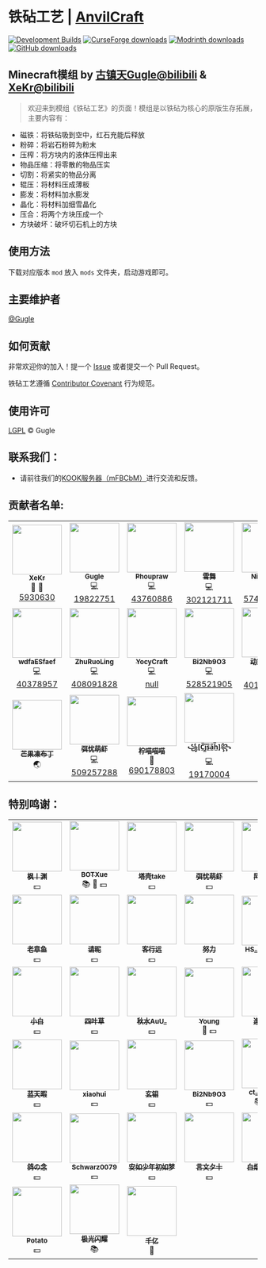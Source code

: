 # 铁砧工艺 | [AnvilCraft](./README_en.md)

[![Development Builds](https://github.com/Anvil-Dev/AnvilCraft/actions/workflows/ci.yml/badge.svg)](https://github.com/Anvil-Dev/AnvilCraft/actions/workflows/ci.yml)
[![CurseForge downloads](http://cf.way2muchnoise.eu/full_986251_downloads.svg)](https://www.curseforge.com/minecraft/mc-mods/anvilcraft)
[![Modrinth downloads](https://img.shields.io/modrinth/dt/anvilcraft?color=00AF5C&label=Modrinth%20downloads&logo=modrinth)](https://modrinth.com/mod/anvilcraft)
[![GitHub downloads](https://img.shields.io/github/downloads/Gu-ZT/AnvilCraftMod/total?label=Github%20downloads&logo=github)](https://github.com/Gu-ZT/AnvilCraftMod/releases)

## Minecraft模组 by [古镇天Gugle@bilibili](https://space.bilibili.com/19822751) & [XeKr@bilibili](https://space.bilibili.com/5930630)

> 欢迎来到模组《铁砧工艺》的页面！模组是以铁砧为核心的原版生存拓展，主要内容有：

* 磁铁：将铁砧吸到空中，红石充能后释放
* 粉碎：将岩石粉碎为粉末
* 压榨：将方块内的液体压榨出来
* 物品压缩：将零散的物品压实
* 切割：将紧实的物品分离
* 辊压：将材料压成薄板
* 膨发：将材料加水膨发
* 晶化：将材料加细雪晶化
* 压合：将两个方块压成一个
* 方块破坏：破坏切石机上的方块

## 使用方法

下载对应版本 `mod` 放入 `mods` 文件夹，启动游戏即可。

## 主要维护者

[@Gugle](https://github.com/Gu-ZT)

## 如何贡献

非常欢迎你的加入！提一个 [Issue](https://github.com/Anvil-Dev/AnvilCraft/issues/new/choose) 或者提交一个 Pull Request。

铁砧工艺遵循 [Contributor Covenant](https://www.contributor-covenant.org/zh-cn/version/2/1/code_of_conduct/) 行为规范。

## 使用许可

[LGPL](https://github.com/Anvil-Dev/AnvilCraft/blob/releases/1.20.1/LICENSE) © Gugle

## 联系我们：

* 请前往我们的[KOOK服务器（mFBCbM）](https://kook.top/mFBCbM)进行交流和反馈。

## 贡献者名单:

<!--suppress ALL -->
<table>
  <tr>
    <td align="center">
      <a href="https://github.com/XeKr">
        <img src="https://avatars.githubusercontent.com/u/45423407?v=100&s=100" width="100px;" height="100px" alt=""/><br />
        <sub><b>XeKr</b></sub>
      </a><br />
      <a title="Design">🎨</a> 
      <a title="Ideas, Planning, & Feedback">🤔</a><br />
      <a href="https://space.bilibili.com/5930630">5930630</a>
    </td>
    <td align="center">
      <a href="https://github.com/Gu-ZT">
        <img src="https://avatars.githubusercontent.com/u/34372427?v=100&s=100" width="100px" height="100px" alt=""/><br />
        <sub><b>Gugle</b></sub>
      </a><br />
      <a title="Code">💻</a><br />
      <a href="https://space.bilibili.com/19822751">19822751</a>
    </td>
    <td align="center">
      <a href="https://github.com/Phoupraw">
        <img src="https://avatars.githubusercontent.com/u/50520903?v=100&s=100" width="100px" height="100px" alt=""/><br />
        <sub><b>Phoupraw</b></sub>
      </a><br />
      <a title="Code">💻</a><br />
      <a href="https://space.bilibili.com/43760886">43760886</a>
    </td>
    <td align="center">
      <a href="https://github.com/DancingSnow0517">
        <img src="https://avatars.githubusercontent.com/u/60736156?v=100&s=100" width="100px" height="100px" alt=""/><br />
        <sub><b>雪舞</b></sub>
      </a><br />
      <a title="Code">💻</a><br />
      <a href="https://space.bilibili.com/302121711">302121711</a>
    </td>
    <td align="center">
      <a href="https://github.com/dmzz-yyhyy">
        <img src="https://avatars.githubusercontent.com/u/101402767?v=100&s=100" width="100px" height="100px" alt=""/><br />
        <sub><b>NightFish</b></sub>
      </a><br />
      <a title="Code">💻</a><br />
      <a href="https://space.bilibili.com/574322131">574322131</a>
    </td>
    <td align="center">
      <a href="https://github.com/BOTXue">
        <img src="https://avatars.githubusercontent.com/u/104829942?v=100&s=100" width="100px" height="100px" alt=""/><br />
        <sub><b>BOTXue</b></sub>
      </a><br />
      <a title="Translate">🌏</a><br />
      <a href="https://space.bilibili.com/17486924">17486924</a>
    </td>
  </tr>
  <tr>
    <td align="center">
      <a href="https://github.com/wdfaESfaef">
        <img src="https://avatars.githubusercontent.com/u/63187438?v=100&s=100" width="100px" height="100px" alt=""/><br />
        <sub><b>wdfaESfaef</b></sub>
      </a><br />
      <a title="Code">💻</a><br />
      <a href="https://space.bilibili.com/40378957">40378957</a>
    </td>
    <td align="center">
      <a href="https://github.com/ZhuRuoLing">
        <img src="https://avatars.githubusercontent.com/u/98583550?v=100&s=100" width="100px" height="100px" alt=""/><br />
        <sub><b>ZhuRuoLing</b></sub>
      </a><br />
      <a title="Code">💻</a><br />
      <a href="https://space.bilibili.com/408091828">408091828</a>
    </td>
    <td align="center">
      <a href="https://github.com/YocyCraft">
        <img src="https://avatars.githubusercontent.com/u/80801884?v=100&s=100" width="100px" height="100px" alt=""/><br />
        <sub><b>YocyCraft</b></sub>
      </a><br />
      <a title="Code">💻</a><br />
      <a href="https://bilibili.com/">null</a>
    </td>
    <td align="center">
      <a href="https://github.com/Bi2Nb9O3-Studio">
        <img src="https://avatars.githubusercontent.com/u/92721357?v=100&s=100" width="100px" height="100px" alt=""/><br />
        <sub><b>Bi2Nb9O3</b></sub>
      </a><br />
      <a title="Code">💻</a><br />
      <a href="https://space.bilibili.com/528521905">528521905</a>
    </td>
    <td align="center">
      <a href="https://github.com/SkyDynamic">
        <img src="https://avatars.githubusercontent.com/u/82658163?v=100&s=100" width="100px" height="100px" alt=""/><br />
        <sub><b>动空空空空</b></sub>
      </a><br />
      <a title="Code">💻</a><br />
      <a href="https://space.bilibili.com/401564157">401564157</a>
    </td>
    <td align="center">
      <a href="https://github.com/cdqtzrc">
        <img src="https://avatars.githubusercontent.com/u/134773425?v=4v=100&s=100" width="100px" height="100px" alt=""/><br />
        <sub><b>cdqtzrc</b></sub>
      </a><br />
      <a title="Code">💻</a><br />
      <a href="https://space.bilibili.com/37611717">37611717</a>
    </td>
  </tr>
  <tr>
    <td align="center">
      <a href="https://github.com/EvanHsieh0415">
        <img src="https://avatars.githubusercontent.com/u/74277414?v=100&s=100" width="100px" height="100px" alt=""/><br />
        <sub><b>芒果凍布丁</b></sub>
      </a><br />
      <a title="Translate">🌏</a><br />
    </td>
    <td align="center">
      <a href="https://github.com/moelobster">
        <img src="https://avatars.githubusercontent.com/u/161181492?v=100&s=100" width="100px" height="100px" alt=""/><br />
        <sub><b>弭忧萌虾</b></sub>
      </a><br />
      <a title="Code">💻</a><br />
      <a href="https://space.bilibili.com/509257288">509257288</a>
    </td>
    <td align="center">
      <a href="https://github.com/LemoMew">
        <img src="https://i0.hdslb.com/bfs/face/271ca31c628ba460e503dac5cc8cb9906599b6c0.jpg" width="100px" height="100px" alt=""/><br />
        <sub><b>柠喵喵喵</b></sub>
      </a><br />
      <a title="Find Bug">🐛</a><br />
      <a href="https://space.bilibili.com/690178803">690178803</a>
    </td>
    <td align="center">
      <a href="https://github.com/Cjsah">
        <img src="https://avatars.githubusercontent.com/u/46415647?v=100&s=100" width="100px" height="100px" alt=""/><br />
        <sub><b>꧁[C̲̅j̲̅s̲̅a̲̅h̲̅]꧂</b></sub>
      </a><br />
      <a title="Code">💻</a><br />
      <a href="https://space.bilibili.com/19170004">19170004</a>
    </td>
  </tr>
</table>

## 特别鸣谢：

<table>
  <tr>
    <td align="center">
      <a href="https://space.bilibili.com/3609691">
        <img src="https://i1.hdslb.com/bfs/face/3bd8e489884821f30312fe775faf87ad005ca8ac.jpg" width="100px" height="100px" alt=""/><br />
        <sub><b>枫丨渊</b></sub>
      </a><br />
      <a title="Money">💵</a>
    </td>
    <td align="center">
      <a href="https://space.bilibili.com/17486924">
        <img src="https://i2.hdslb.com/bfs/face/cab0b2fc2af9f2156af1783de27d6636049cc2b9.jpg" width="100px" height="100px" alt=""/><br />
        <sub><b>BOTXue</b></sub>
      </a><br />
      <a title="Doc">📚</a>
      <a title="Find Bug">🐛</a>
      <a title="Money">💵</a>
    </td>
    <td align="center">
      <a href="https://space.bilibili.com/13029727">
        <img src="https://i1.hdslb.com/bfs/face/c18a515409c357bea5de096f5af5eef3ffdc6f75.jpg" width="100px" height="100px" alt=""/><br />
        <sub><b>塔壳take</b></sub>
      </a><br />
      <a title="Money">💵</a>
    </td>
    <td align="center">
      <a href="https://space.bilibili.com/509257288">
        <img src="https://i1.hdslb.com/bfs/face/2489833c76a9888fb896459a2cf550747abbf2df.jpg" width="100px" height="100px" alt=""/><br />
        <sub><b>弭忧萌虾</b></sub>
      </a><br />
      <a title="Money">💵</a>
    </td>
    <td align="center">
      <a href="https://space.bilibili.com/316720652">
        <img src="https://i2.hdslb.com/bfs/face/e389c655c05ade4aba48863d605067d7fb301bb6.jpg" width="100px" height="100px" alt=""/><br />
        <sub><b>阿羊X_Y</b></sub>
      </a><br />
      <a title="Money">💵</a>
    </td>
    <td align="center">
      <a href="https://space.bilibili.com/178682437">
        <img src="https://i1.hdslb.com/bfs/face/482bfb809c6f5a7efaa116d6f5b98638dee5da63.jpg" width="100px" height="100px" alt=""/><br />
        <sub><b>朽白zz</b></sub>
      </a><br />
      <a title="Money">💵</a>
    </td>
  </tr>
  <tr>
    <td align="center">
      <a href="https://space.bilibili.com/88078264">
        <img src="https://i1.hdslb.com/bfs/face/bfd86fbb033dc3c32420a8a5ee31d7ea49968b66.jpg" width="100px" height="100px" alt=""/><br />
        <sub><b>老章鱼</b></sub>
      </a><br />
      <a title="Money">💵</a>
    </td>
    <td align="center">
      <a href="https://space.bilibili.com/353819232">
        <img src="https://i0.hdslb.com/bfs/face/433e62918c010e109480e1a588e1b77466a11ffc.jpg" width="100px" height="100px" alt=""/><br />
        <sub><b>请昵</b></sub>
      </a><br />
      <a title="Money">💵</a>
    </td>
    <td align="center">
      <a href="https://space.bilibili.com/276999874">
        <img src="https://i1.hdslb.com/bfs/face/03f5edfb60a02b418bf4fbe8a6899b85b9bafb21.jpg" width="100px" height="100px" alt=""/><br />
        <sub><b>客行远</b></sub>
      </a><br />
      <a title="Money">💵</a>
    </td>
    <td align="center">
      <a href="https://space.bilibili.com/7550196">
        <img src="https://i0.hdslb.com/bfs/face/5a5b1596146cb0f156bb0e58bfe6a044f505135a.jpg" width="100px" height="100px" alt=""/><br />
        <sub><b>努力</b></sub>
      </a><br />
      <a title="Money">💵</a>
    </td>
    <td align="center">
      <a href="https://space.bilibili.com/454566094">
        <img src="https://i1.hdslb.com/bfs/face/feb236fef6471a90ce4ded663de089ffe72cb76a.jpg" width="100px" height="100px" alt=""/><br />
        <sub><b>HS_Frederick</b></sub>
      </a><br />
      <a title="Money">💵</a>
    </td>
    <td align="center">
      <a href="https://space.bilibili.com/34719209">
        <img src="https://i2.hdslb.com/bfs/face/674669503d0f71f0d42d069c86e27f48e0f9221c.jpg" width="100px" height="100px" alt=""/><br />
        <sub><b>koyomi</b></sub>
      </a><br />
      <a title="Money">💵</a>
    </td>
  </tr>
  <tr>
    <td align="center">
      <a href="https://space.bilibili.com/455720630">
        <img src="https://i2.hdslb.com/bfs/face/3013acd8905e6fdbcb42584c145f1647fa4fc838.jpg@240w_240h_1c_1s_!web-avatar-space-header.avif" width="100px" height="100px" alt=""/><br />
        <sub><b>小白</b></sub>
      </a><br />
      <a title="Money">💵</a>
    </td>
    <td align="center">
      <a href="https://space.bilibili.com/517815942">
        <img src="https://i0.hdslb.com/bfs/face/1ce77f0acbaecc5aca1020e9780f399e4c82423e.jpg" width="100px" height="100px" alt=""/><br />
        <sub><b>四叶草</b></sub>
      </a><br />
      <a title="Money">💵</a>
    </td>
    <td align="center">
      <a href="https://space.bilibili.com/484142219">
        <img src="https://i2.hdslb.com/bfs/face/d198e6e711865ae8ba9234b1eafcb05bc1df332b.jpg" width="100px" height="100px" alt=""/><br />
        <sub><b>秋水AuU_</b></sub>
      </a><br />
      <a title="Money">💵</a>
    </td>
    <td align="center">
      <a href="https://space.bilibili.com/438140517">
        <img src="https://i0.hdslb.com/bfs/face/c4e1cf150b06eb7aaa84ad958e7e10c8a717a944.jpg" width="100px" height="100px" alt=""/><br />
        <sub><b>Young</b></sub>
      </a><br />
      <a title="Find Bug">🐛</a>
      <a title="Money">💵</a>
    </td>
    <td align="center">
      <a href="https://space.bilibili.com/438681761">
        <img src="https://i2.hdslb.com/bfs/face/ef45deee5b9f09529ff57702ecd64502b2ba60df.jpg" width="100px" height="100px" alt=""/><br />
        <sub><b>進取科工</b></sub>
      </a><br />
      <a title="Money">💵</a>
    </td>
    <td align="center">
      <a href="https://space.bilibili.com/416982097">
        <img src="https://i1.hdslb.com/bfs/face/ac6d4bddc5b2ca79ab12d6df263f6eecdd955843.jpg" width="100px" height="100px" alt=""/><br />
        <sub><b>戳心</b></sub>
      </a><br />
      <a title="Money">💵</a>
    </td>
  </tr>
  <tr>
    <td align="center">
      <a href="https://space.bilibili.com/1560490714">
        <img src="https://i1.hdslb.com/bfs/face/7b8475a402aaaa271ae3781c470e4e02f1eaf13f.jpg" width="100px" height="100px" alt=""/><br />
        <sub><b>蓝天暇</b></sub>
      </a><br />
      <a title="Money">💵</a>
    </td>
    <td align="center">
      <a href="https://space.bilibili.com/423370221">
        <img src="https://i0.hdslb.com/bfs/face/eca9dff65f530eff2d9be5cf5e9c8bcc572a4d65.jpg" width="100px" height="100px" alt=""/><br />
        <sub><b>xiaohui</b></sub>
      </a><br />
      <a title="Money">💵</a>
    </td>
    <td align="center">
      <a href="https://space.bilibili.com/333119688">
        <img src="https://i0.hdslb.com/bfs/face/df5ec91627cb4fe4bf936bea40e79546d95db664.jpg" width="100px" height="100px" alt=""/><br />
        <sub><b>玄钼</b></sub>
      </a><br />
      <a title="Money">💵</a>
    </td>
    <td align="center">
      <a href="https://space.bilibili.com/528521905">
        <img src="https://i1.hdslb.com/bfs/face/79ca0cb470cf3c15ab33c77a237558a5d3743adc.jpg" width="100px" height="100px" alt=""/><br />
        <sub><b>Bi2Nb9O3</b></sub>
      </a><br />
      <a title="Money">💵</a>
    </td>
    <td align="center">
      <a href="https://space.bilibili.com/1015986446">
        <img src="https://i2.hdslb.com/bfs/face/f7d90f3a0e09991725e6d56a236c7d2e8229b570.jpg" width="100px" height="100px" alt=""/><br />
        <sub><b>ct_ice_tofu</b></sub>
      </a><br />
      <a title="Doc">📚</a>
      <a title="Find Bug">🐛</a>
      <a title="Money">💵</a>
    </td>
    <td align="center">
      <a href="https://space.bilibili.com/88168221">
        <img src="https://i0.hdslb.com/bfs/face/bf107d8fa848d4df7c5d7550c771e87428de6d21.jpg" width="100px" height="100px" alt=""/><br />
        <sub><b>栗原白芷</b></sub>
      </a><br />
      <a title="Find Bug">🐛</a>
      <a title="Money">💵</a>
    </td>
  </tr>
  <tr>
    <td align="center">
      <a href="https://space.bilibili.com/23416735">
        <img src="https://i1.hdslb.com/bfs/face/de60c18ecb871506989ddfd1a4d33fef804bd8ef.jpg" width="100px" height="100px" alt=""/><br />
        <sub><b>鸽の念</b></sub>
      </a><br />
      <a title="Money">💵</a>
    </td>
    <td align="center">
      <a href="https://space.bilibili.com/494317457">
        <img src="https://i2.hdslb.com/bfs/face/57676725eb60047f66d24d032d8479ba7eb4c40c.jpg" width="100px" height="100px" alt=""/><br />
        <sub><b>Schwarz0079</b></sub>
      </a><br />
      <a title="Money">💵</a>
    </td>
    <td align="center">
      <a href="https://space.bilibili.com/">
        <img src="https://i0.hdslb.com/bfs/face/c5578966c447a70edf831bbf7e522b7be6090fea.jpg" width="100px" height="100px" alt=""/><br />
        <sub><b>安如少年初如梦</b></sub>
      </a><br />
      <a title="Money">💵</a>
    </td>
    <td align="center">
      <a href="https://space.bilibili.com/475517877">
        <img src="https://i0.hdslb.com/bfs/face/bd995ed6147ead8e05aefdb65ad860f22c941a9f.jpg" width="100px" height="100px" alt=""/><br />
        <sub><b>言文夕十</b></sub>
      </a><br />
      <a title="Money">💵</a>
    </td>
    <td align="center">
      <a href="https://space.bilibili.com/7245116">
        <img src="https://i2.hdslb.com/bfs/face/cbc73836619e78cc7b5e422265ae79b5ff78cf49.webp" width="100px" height="100px" alt=""/><br />
        <sub><b>白烟圈黑眼圈</b></sub>
      </a><br />
      <a title="Money">💵</a>
    </td>
    <td align="center">
      <a href="https://space.bilibili.com/19063467">
        <img src="https://i0.hdslb.com/bfs/face/1a8f7009de193c7c9f3079cfb8854238dd7361e6.webp" width="100px" height="100px" alt=""/><br />
        <sub><b>枫叶</b></sub>
      </a><br />
      <a title="Money">💵</a>
    </td>
  </tr>
  <tr>
    <td align="center">
      <a href="https://space.bilibili.com/318916927">
        <img src="https://i1.hdslb.com/bfs/face/63186ce13529b1690d2a59cc9cd10b549e7e2a6c.jpg" width="100px" height="100px" alt=""/><br />
        <sub><b>Potato</b></sub>
      </a><br />
      <a title="Money">💵</a>
    </td>
    <td align="center">
      <a href="https://space.bilibili.com/157634813">
        <img src="https://i2.hdslb.com/bfs/face/5175c3c9ff6dc84ce983a55d6a6fa70fef188be4.jpg" width="100px" height="100px" alt=""/><br />
        <sub><b>极光闪耀</b></sub>
      </a><br />
      <a title="Doc">📚</a>
    </td>
    <td align="center">
      <a href="https://github.com/TrkvonStpd1e11">
        <img src="https://avatars.githubusercontent.com/u/88760242?v=100&s=100" width="100px" height="100px" alt=""/><br />
        <sub><b>千亿</b></sub>
      </a><br />
      <a title="Find Bug">🐛</a>
    </td>
  </tr>
</table>
